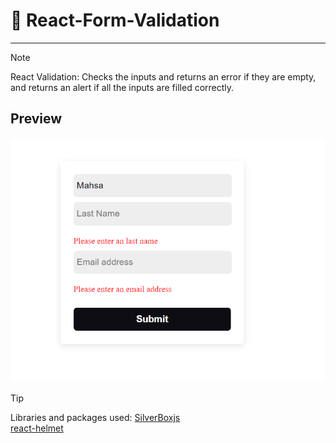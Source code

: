 # 🔗 React-Form-Validation
---
> [!NOTE]
> React Validation: Checks the inputs and returns an error if they are empty, and returns an alert if all the inputs are filled correctly.
## Preview
<img src="public/Captfsdfsfure.PNG">

> [!TIP]
> Libraries and packages used: [SilverBoxjs](https://silverboxjs.ir/) <br> [react-helmet](https://www.npmjs.com/package/react-helmet)
